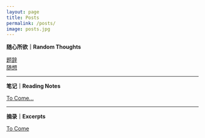 ```yaml
---
layout: page
title: Posts
permalink: /posts/
image: posts.jpg
---
```

**随心所欲｜Random Thoughts**

[题辞](https://sun-1492.xyz/my-first-post/)  
[随想](https://sun-1492.xyz/random-thought/)      

 
****

**笔记｜Reading Notes**    

[To Come...](...)   

****

**摘录｜Excerpts**

[To Come](...)    
